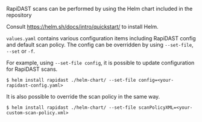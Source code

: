 RapiDAST scans can be performed by using the Helm chart included in the repository

Consult https://helm.sh/docs/intro/quickstart/ to install Helm.

`values.yaml` contains various configuration items including RapiDAST config and default scan policy. The config can be overridden by using `--set-file`, `--set` or `-f`.

For example, using `--set-file config`, it is possible to update configuration for RapiDAST scans.

```
$ helm install rapidast ./helm-chart/ --set-file config=<your-rapidast-config.yaml>
```

It is also possible to override the scan policy in the same way.

```
$ helm install rapidast ./helm-chart/ --set-file scanPolicyXML=<your-custom-scan-policy.xml>
```
